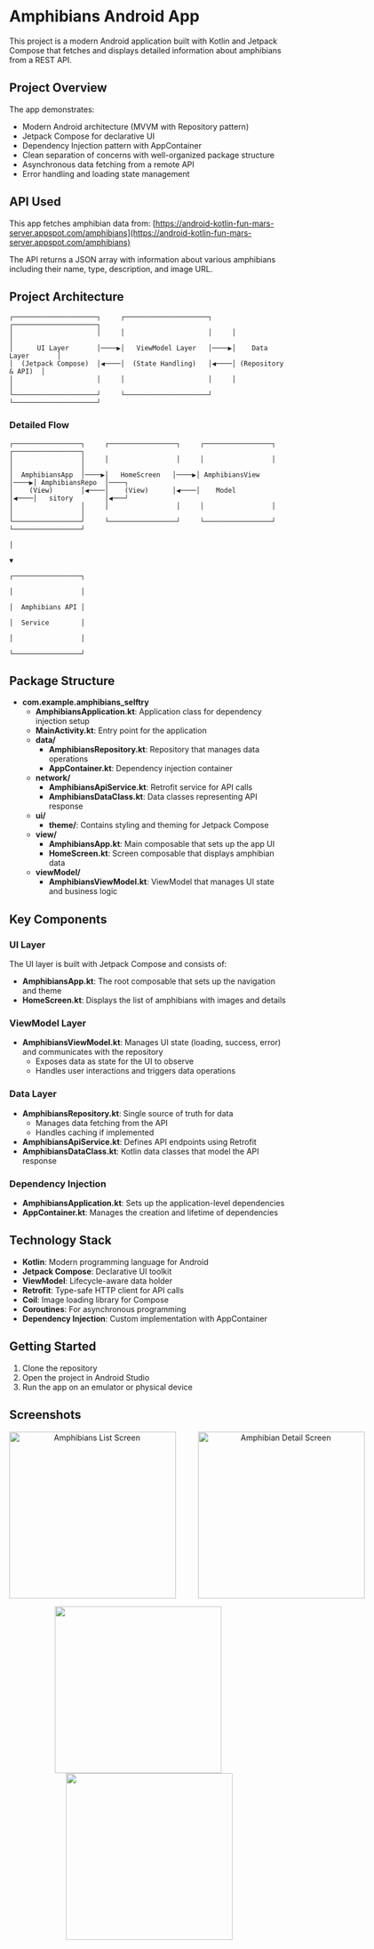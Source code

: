 # Amphibians Android App

This project is a modern Android application built with Kotlin and Jetpack Compose that fetches and displays detailed information about amphibians from a REST API.

## Project Overview

The app demonstrates:
- Modern Android architecture (MVVM with Repository pattern)
- Jetpack Compose for declarative UI
- Dependency Injection pattern with AppContainer
- Clean separation of concerns with well-organized package structure
- Asynchronous data fetching from a remote API
- Error handling and loading state management

## API Used
This app fetches amphibian data from:
[https://android-kotlin-fun-mars-server.appspot.com/amphibians](https://android-kotlin-fun-mars-server.appspot.com/amphibians)

The API returns a JSON array with information about various amphibians including their name, type, description, and image URL.

## Project Architecture

```
┌─────────────────────┐     ┌─────────────────────┐     ┌─────────────────────┐
│                     │     │                     │     │                     │
│      UI Layer       │────▶│   ViewModel Layer   │────▶│    Data Layer       │
│  (Jetpack Compose)  │◀────│  (State Handling)   │◀────│ (Repository & API)  │
│                     │     │                     │     │                     │
└─────────────────────┘     └─────────────────────┘     └─────────────────────┘
```

### Detailed Flow

```
┌─────────────────┐     ┌─────────────────┐     ┌─────────────────┐     ┌─────────────────┐
│                 │     │                 │     │                 │     │                 │
│  AmphibiansApp  │────▶│   HomeScreen   │────▶│ AmphibiansView  │────▶│ AmphibiansRepo  │────┐
│    (View)       │◀────│    (View)      │◀────│    Model        │◀────│   sitory        │◀───┘
│                 │     │                 │     │                 │     │                 │
└─────────────────┘     └─────────────────┘     └─────────────────┘     └─────────────────┘
                                                                               │
                                                                               ▼
                                                                        ┌─────────────────┐
                                                                        │                 │
                                                                        │  Amphibians API │
                                                                        │  Service        │
                                                                        │                 │
                                                                        └─────────────────┘
```

## Package Structure

- **com.example.amphibians_selftry**
  - **AmphibiansApplication.kt**: Application class for dependency injection setup
  - **MainActivity.kt**: Entry point for the application
  - **data/**
    - **AmphibiansRepository.kt**: Repository that manages data operations
    - **AppContainer.kt**: Dependency injection container
  - **network/**
    - **AmphibiansApiService.kt**: Retrofit service for API calls
    - **AmphibiansDataClass.kt**: Data classes representing API response
  - **ui/**
    - **theme/**: Contains styling and theming for Jetpack Compose
  - **view/**
    - **AmphibiansApp.kt**: Main composable that sets up the app UI
    - **HomeScreen.kt**: Screen composable that displays amphibian data
  - **viewModel/**
    - **AmphibiansViewModel.kt**: ViewModel that manages UI state and business logic

## Key Components

### UI Layer
The UI layer is built with Jetpack Compose and consists of:
- **AmphibiansApp.kt**: The root composable that sets up the navigation and theme
- **HomeScreen.kt**: Displays the list of amphibians with images and details

### ViewModel Layer
- **AmphibiansViewModel.kt**: Manages UI state (loading, success, error) and communicates with the repository
  - Exposes data as state for the UI to observe
  - Handles user interactions and triggers data operations

### Data Layer
- **AmphibiansRepository.kt**: Single source of truth for data
  - Manages data fetching from the API
  - Handles caching if implemented
- **AmphibiansApiService.kt**: Defines API endpoints using Retrofit
- **AmphibiansDataClass.kt**: Kotlin data classes that model the API response

### Dependency Injection
- **AmphibiansApplication.kt**: Sets up the application-level dependencies
- **AppContainer.kt**: Manages the creation and lifetime of dependencies

## Technology Stack

- **Kotlin**: Modern programming language for Android
- **Jetpack Compose**: Declarative UI toolkit
- **ViewModel**: Lifecycle-aware data holder
- **Retrofit**: Type-safe HTTP client for API calls
- **Coil**: Image loading library for Compose
- **Coroutines**: For asynchronous programming
- **Dependency Injection**: Custom implementation with AppContainer

## Getting Started

1. Clone the repository
2. Open the project in Android Studio
3. Run the app on an emulator or physical device

## Screenshots

<div align="center">
  <p align="center" style="display: flex; justify-content: space-evenly; align-items: center; gap: 40px;">
    <img src=".README_images/3a5f6509.png" width="300" alt="Amphibians List Screen"/>
    <img src=".README_images/bfd1680b.png" width="300" alt="Amphibian Detail Screen"/>
  </p>
</div>

<!-- Alternate format for GitHub compatibility -->
<p align="center">
  <img src=".README_images/3a5f6509.png" width="300" style="margin-right: 40px"/>
  <img src=".README_images/bfd1680b.png" width="300"/> 
</p>
